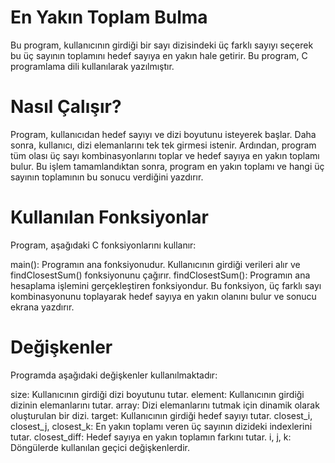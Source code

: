 # En Yakın Toplam Bulma
Bu program, kullanıcının girdiği bir sayı dizisindeki üç farklı sayıyı seçerek bu üç sayının toplamını hedef sayıya en yakın hale getirir. Bu program, C programlama dili kullanılarak yazılmıştır.

# Nasıl Çalışır?
Program, kullanıcıdan hedef sayıyı ve dizi boyutunu isteyerek başlar. Daha sonra, kullanıcı, dizi elemanlarını tek tek girmesi istenir. Ardından, program tüm olası üç sayı kombinasyonlarını toplar ve hedef sayıya en yakın toplamı bulur. Bu işlem tamamlandıktan sonra, program en yakın toplamı ve hangi üç sayının toplamının bu sonucu verdiğini yazdırır.

# Kullanılan Fonksiyonlar
Program, aşağıdaki C fonksiyonlarını kullanır:

main(): Programın ana fonksiyonudur. Kullanıcının girdiği verileri alır ve findClosestSum() fonksiyonunu çağırır.
findClosestSum(): Programın ana hesaplama işlemini gerçekleştiren fonksiyondur. Bu fonksiyon, üç farklı sayı kombinasyonunu toplayarak hedef sayıya en yakın olanını bulur ve sonucu ekrana yazdırır.
# Değişkenler
Programda aşağıdaki değişkenler kullanılmaktadır:

size: Kullanıcının girdiği dizi boyutunu tutar.
element: Kullanıcının girdiği dizinin elemanlarını tutar.
array: Dizi elemanlarını tutmak için dinamik olarak oluşturulan bir dizi.
target: Kullanıcının girdiği hedef sayıyı tutar.
closest_i, closest_j, closest_k: En yakın toplamı veren üç sayının dizideki indexlerini tutar.
closest_diff: Hedef sayıya en yakın toplamın farkını tutar.
i, j, k: Döngülerde kullanılan geçici değişkenlerdir.
